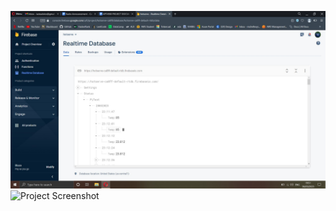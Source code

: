 ![Project Screenshot](https://github.com/iWB-Git/HotServeMain/blob/main/readme%20Images/firebase.jpg)
![Project Screenshot]()
